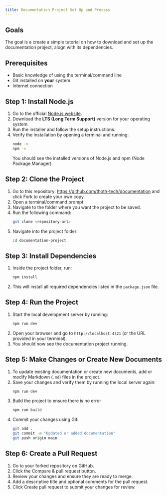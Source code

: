 ```yaml
---
title: Documentation Project Set Up and Process
---
```


## Goals

The goal is a create a simple tutorial on how to download and set up the documentation project, alogn with its dependencies.

## Prerequisites

- Basic knowledge of using the terminal/command line
- Git installed on **your** system
- Internet connection

## Step 1: Install Node.js

1. Go to the official [Node.js website](https://nodejs.org/).
2. Download the **LTS (Long Term Support)** version for your operating system.
3. Run the installer and follow the setup instructions.
4. Verify the installation by opening a terminal and running:
   ```bash
   node -v
   npm -v
   ```
   You should see the installed versions of Node.js and npm (Node Package Manager).

## Step 2: Clone the Project
1. Go to this repository: https://github.com/thoth-tech/documentation and click Fork to create your own copy.
2. Open a terminal/command prompt.
3. Navigate to the folder where you want the project to be saved.
4. Run the following command:
   ```bash
   git clone <repository-url>
   ```
5. Navigate into the project folder:
   ```bash
   cd documentation-project
   ```

## Step 3: Install Dependencies

1. Inside the project folder, run:
   ```bash
   npm install
   ```
2. This will install all required dependencies listed in the `package.json` file.

## Step 4: Run the Project

1. Start the local development server by running:
   ```bash
   npm run dev
   ```
2. Open your browser and go to `http://localhost:4321` (or the URL provided in your terminal).
3. You should now see the documentation project running.

## Step 5: Make Changes or Create New Documents

1. To update existing documentation or create new documents, add or modify Markdown (`.md`) files in the project.
2. Save your changes and verify them by running the local server again:
   ```bash
   npm run dev
   ```
3. Build the project to ensure there is no error
   ```bash
   npm run build
   ```
4. Commit your changes using Git:
   ```bash
   git add .
   git commit -m "Updated or added documentation"
   git push origin main
   ```

## Step 6: Create a Pull Request
1. Go to your forked repository on GitHub.
2. Click the Compare & pull request button.
3. Review your changes and ensure they are ready to merge.
4. Add a descriptive title and optional comments for the pull request.
5. Click Create pull request to submit your changes for review.
